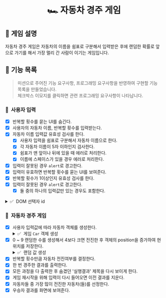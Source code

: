 <h1 align="middle">🏎️ 자동차 경주 게임</h1>

## 👀 게임 설명
자동차 경주 게임은 자동차의 이름을 쉼표로 구분해서 입력받은 후에 랜덤한 확률로 앞으로 가기를 해서 가장 멀리 간 사람이 이기는 게임입니다.

## 📃 기능 목록
> 미션으로 주어진 기능 요구사항, 프로그래밍 요구사항을 반영하여 구현할 기능 목록을 만들었습니다.<br>
> 체크박스 이모지를 클릭하면 관련 프로그래밍 요구사항이 나타납니다.

### 💬 &nbsp;사용자 입력

- [x] 반복할 횟수를 묻는 UI를 숨긴다.
- [x] 사용자의 자동차 이름, 반복할 횟수를 입력받는다.
- [x] 자동차 이름 입력값 유효성 검사를 한다.
  - [x] 사용자 입력을 쉼표로 구분해서 자동차 이름으로 한다.
  - [x] 각 자동차 이름이 5자 이하인지 검사한다.
  - [x] 쉼표가 맨 앞이나 뒤에 있을 때 에러로 처리한다.
  - [x] 이름에 스페이스가 있을 경우 에러로 처리한다.
- [x] 입력이 잘못된 경우 `alert`로 경고한다.
- [x] 입력이 유효하면 반복할 횟수를 묻는 UI를 보여준다.
- [x] 반복할 횟수가 1이상인지 유효성 검사를 한다.
- [x] 입력이 잘못된 경우 `alert`로 경고한다.
  - [x] 둘 중의 하나의 입력값만 있는 경우도 포함한다.
<details>
  <summary>✅ &nbsp;DOM 선택자 id</summary>
  <ul>
    <li>자동차의 이름을 입력하는 input 태그는 car-names-input id값을 가진다.</li>
    <li>자동차의 이름을 제출하는 button 태그는 car-names-submit id값을 가진다.</li>
    <li>레이싱 횟수를 입력하는 input 태그는 racing-count-input id값을 가진다.</li>
    <li>레이싱 횟수을 제출하는 button 태그는 racing-count-submit id값을 가진다.</li>
    <li>최종 우승자를 출력하는 span 태그는 racing-winners id값을 가진다.<br>
      예) &#60;span id="racing-winners"&#62;poco,park,jun&#60;/span&#62;</li>
  </ul>
</details>

### 🎯 &nbsp;자동차 경주 게임

- [x] 사용자 입력값에 따라 자동차 객체를 생성한다.
  <details>
    <summary>✅ &nbsp;게임 <code>Car</code> 객체 생성</summary>
    <ul>
      <li>다음과 같이 Car 객체를 만들고, <code>new</code>를 이용해 인스턴스를 만들어 사용한다.</li>
        <pre><code>function Car(name) {
    this.name = name;
  }
  class Car {
    constructor(name) {
      this.name = name;
    }
  }</code></pre>
      </li>
    </ul>
  </details>
- [x] 0 ~ 9 랜덤한 수를 생성해서 4보다 크면 전진한 후 객체의 position을 증가하여 현 위치를 저장한다.
  <details>
    <summary>✅ &nbsp;랜덤 값 생성</summary>
    <ul>
      <li>랜덤 값 생성은 <a href="https://github.com/woowacourse-projects/javascript-mission-utils#mission-utils"><code>MissionUtils</code> 라이브러리</a>의 <code>Random.pickNumberInRange</code>를 사용한다.</li>
    </ul>
  </details>
- [x] 반복할 횟수만큼 자동차 전진여부를 결정한다.
- [x] 한 번 경주한 결과를 출력한다.
- [x] 모든 과정을 다 출력한 후 숨겼던 '실행결과' 제목을 다시 보이게 한다.
- [x] 게임 재시작을 위해 입력이 다시 들어오면 이전 결과를 지운다.
- [x] 자동차들 중 가장 많이 전진한 자동차(들)를 선정한다.
- [x] 우승자 결과를 화면에 보여준다.
